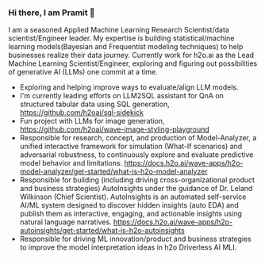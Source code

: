 ### Hi there, I am Pramit 👋
I am a seasoned Applied Machine Learning Research Scientist/data scientist/Engineer leader.
My expertise is building statistical/machine learning models(Bayesian and Frequentist modeling techniques) to help businesses realize their data journey. 
Currently work for h2o.ai as the Lead Machine Learning Scientist/Engineer, exploring and figuring out possibilities of generative AI (LLMs) one commit at a time.

- Exploring and helping improve ways to evaluate/align LLM models.
- I'm currently leading efforts on LLM2SQL assistant for QnA on structured tabular data using SQL generation, https://github.com/h2oai/sql-sidekick
- Fun project with LLMs for image generation, https://github.com/h2oai/wave-image-styling-playground
- Responsible for research, concept, and production of Model-Analyzer, a unified interactive framework for simulation (What-If scenarios) and adversarial robustness, to continuously explore and evaluate predictive model behavior and limitations. https://docs.h2o.ai/wave-apps/h2o-model-analyzer/get-started/what-is-h2o-model-analyzer
- Responsible for building (including driving cross-organizational product and business strategies) AutoInsights under the guidance of Dr. Leland Wilkinson (Chief Scientist). AutoInsights is an automated self-service AI/ML system designed to discover hidden insights (auto EDA) and publish them as interactive, engaging, and actionable insights using natural language narratives.
https://docs.h2o.ai/wave-apps/h2o-autoinsights/get-started/what-is-h2o-autoinsights
- Responsible for driving ML innovation/product and business strategies to improve the model interpretation ideas in h2o Driverless AI MLI.
<!--
**pramitchoudhary/pramitchoudhary** is a ✨ _special_ ✨ repository because its `README.md` (this file) appears on your GitHub profile.

Here are some ideas to get you started:

- 🔭 I'm currently leading efforts on LLM2SQL assistant for QnA on structured data using SQL generation.
- 🌱 I’m currently learning ...
- 👯 I’m looking to collaborate on ...
- 🤔 I’m looking for help with ...
- 💬 Ask me about ...
- 📫 How to reach me: ...
- 😄 Pronouns: ...
- ⚡ Fun fact: ...
-->
